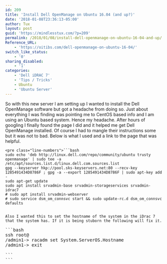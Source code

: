 ```yaml
---
id: 209
title: 'Install Dell OpenManage on Ubuntu 16.04 (and up?)'
date: '2018-01-08T23:36:13-05:00'
author: Tux
layout: post
guid: 'https://mindlesstux.com/?p=209'
permalink: /2018/01/08/install-dell-openmanage-on-ubuntu-16-04-and-up/
Reference_URL:
    - 'https://oitibs.com/dell-openmanage-on-ubuntu-16-04/'
switch_like_status:
    - '0'
sharing_disabled:
    - '1'
categories:
    - 'Dell iDRAC 7'
    - 'Tips / Tricks'
    - Ubuntu
    - 'Ubuntu Server'
---
```


So with this new server I am setting up I wanted to install the Dell OpenManage software but got a headache from doing so. Just about everything I was finding was pointing me to CentOS based info and I am using an Ubuntu based system. Hence my headache. After hours of googling I finally found the page I did and it helped me get Dell OpenManage installed. Of course I had to mangle their instructions some but it was not to bad. Below is what I used and a link to the page that was helpful.

```
<pre class="line-numbers">```bash
sudo echo 'deb http://linux.dell.com/repo/community/ubuntu trusty openmanage' | sudo tee -a /etc/apt/sources.list.d/linux.dell.com.sources.list
gpg --keyserver hkp://pool.sks-keyservers.net:80 --recv-key 1285491434D8786F ; gpg -a --export 1285491434D8786F | sudo apt-key add -
sudo apt-get update
sudo apt install srvadmin-base srvadmin-storageservices srvadmin-idrac7
# sudo apt install srvadmin-webserver
# sudo service dsm_om_connsvc start && sudo update-rc.d dsm_om_connsvc defaults
```
```

Also I wanted this to set the hostname of the system in the iDrac 7 that the system has. If it is being stuborn the following will fix it.

```
<pre class="line-numbers">```bash
ssh root@<ip>
/admin1-> racadm set System.ServerOS.Hostname <newhostname>
/admin1-> exit

```
```